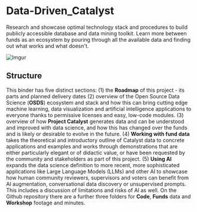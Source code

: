 # Data-Driven_Catalyst
Research and showcase optimal technology stack and procedures to build publicly accessible database and data mining toolkit. Learn more between funds as an ecosystem by pouring through all the available data and finding out what works and what doesn't.

![Imgur](https://i.imgur.com/ViLBYv9.png)

## Structure
This binder has five distinct sections: 
(1) the **Roadmap** of this project - its parts and planned delivery dates
(2) overview of the Open Source Data Science (**OSDS**) ecosystem and stack and how this can bring cutting edge machine learning, data visualization and artificial intelligence applications to everyone thanks to permissive licenses and easy, low-code modules.
(3) overview of how **Project Catalyst** generates data and can be understood and improved with data science, and how this has changed over the funds and is likely or desirable to evolve in the future.
(4) **Working with fund data** takes the theoretical and introductory outline of Catalyst data to concrete applications and examples and works through demonstrations that are either particularly elegant or of didactic value, or have been requested by the community and stakeholders as part of this project.
(5) **Using AI** expands the data science definition to more recent, more sophisticated applications like Large Language Models (LLMs) and other AI to showcase how human community reviewers, supervisors and voters can benefit from AI augmentation, conversational data discovery or unsupervised prompts. This includes a discussion of limitations and risks of AI as well.
On the Github repository there are a further three folders for **Code**, **Funds** data and **Workshop** footage and minutes.
